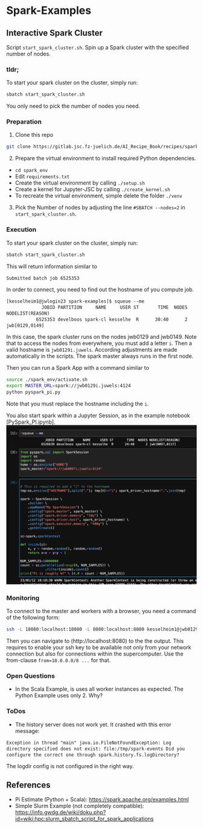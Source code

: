 # Spark-Examples

## Interactive Spark Cluster
Script `start_spark_cluster.sh`. Spin up a Spark cluster with the specified number of nodes. 

### tldr;
To start your spark cluster on the cluster, simply run:
```bash
sbatch start_spark_cluster.sh
```
You only need to pick the number of nodes you need.

### Preparation
1. Clone this repo
```bash
git clone https://gitlab.jsc.fz-juelich.de/AI_Recipe_Book/recipes/spark-examples.git
```
2. Prepare the virtual environment to install required Python dependencies. 
- `cd spark_env`
- Edit `requirements.txt`
- Create the virtual environment by calling `./setup.sh`
- Create a kernel for Jupyter-JSC by calling `./create_kernel.sh`
- To recreate the virtual environment, simple delete the folder `./venv`

3. Pick the Number of nodes by adjusting the line `#SBATCH --nodes=2` in `start_spark_cluster.sh`.

### Execution
To start your spark cluster on the cluster, simply run:
```bash
sbatch start_spark_cluster.sh
```

This will return information similar to 
```
Submitted batch job 6525353
```
In order to connect, you need to find out the hostname of you compute job.
```
[kesselheim1@jwlogin23 spark-examples]$ squeue --me
             JOBID PARTITION     NAME     USER ST       TIME  NODES NODELIST(REASON)
           6525353 develboos spark-cl kesselhe  R      30:40      2 jwb[0129,0149]
```
In this case, the spark cluster runs on the nodes jwb0129 and jwb0149. Note that to 
access the nodes from everywhere, you must add a letter `i`. Then a valid hostname
is `jwb0129i.juwels`. According adjustments are made automatically in the scripts. 
The spark master always runs in the first node.

Then you can run a Spark App with a command similar to
```bash
source ./spark_env/activate.sh
export MASTER_URL=spark://jwb0129i.juwels:4124
python pyspark_pi.py
```
Note that you must replace the hostname including the `i`. 

You also start spark within a Jupyter Session, as in the example notebook [PySpark_PI.ipynb]. 
![](./figs/jupyter_spark.png)

### Monitoring
To connect to the master and workers with a browser, you need a command of the following form:
```bash
ssh -L 18080:localhost:18080 -L 8080:localhost:8080 kesselheim1@jwb0129i.juwels -J kesselheim1@juwels-booster.fz-juelich.de
```
Then you can navigate to (http://localhost:8080) to the the output. This requires to enable your ssh key to be available not only from your network connection but also for connections within the supercomputer. Use the from-clause `from=10.0.0.0/8 ...` for that. 

### Open Questions
- In the Scala Example, is uses all worker instances as expected. The Python Example uses only 2. Why?

### ToDos
- The history server does not work yet. It crashed with this error message:
```
Exception in thread "main" java.io.FileNotFoundException: Log directory specified does not exist: file:/tmp/spark-events Did you configure the correct one through spark.history.fs.logDirectory? 
```
The logdir config is not configured in the right way.

## References
- Pi Estimate (Python + Scala): https://spark.apache.org/examples.html
- Simple Slurm Example (not completely compatible): https://info.gwdg.de/wiki/doku.php?id=wiki:hpc:slurm_sbatch_script_for_spark_applications
